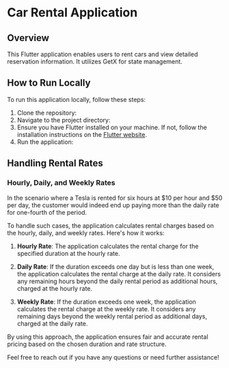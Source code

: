 # Car Rental Application

## Overview
This Flutter application enables users to rent cars and view detailed reservation information. It utilizes GetX for state management.

## How to Run Locally
To run this application locally, follow these steps:

1. Clone the repository:
2. Navigate to the project directory:
3. Ensure you have Flutter installed on your machine. If not, follow the installation instructions on the [Flutter website](https://flutter.dev/docs/get-started/install).
4. Run the application:
   
## Handling Rental Rates
### Hourly, Daily, and Weekly Rates
In the scenario where a Tesla is rented for six hours at $10 per hour and $50 per day, the customer would indeed end up paying more than the daily rate for one-fourth of the period.

To handle such cases, the application calculates rental charges based on the hourly, daily, and weekly rates. Here's how it works:

1. **Hourly Rate**: The application calculates the rental charge for the specified duration at the hourly rate.

2. **Daily Rate**: If the duration exceeds one day but is less than one week, the application calculates the rental charge at the daily rate. It considers any remaining hours beyond the daily rental period as additional hours, charged at the hourly rate.

3. **Weekly Rate**: If the duration exceeds one week, the application calculates the rental charge at the weekly rate. It considers any remaining days beyond the weekly rental period as additional days, charged at the daily rate.

By using this approach, the application ensures fair and accurate rental pricing based on the chosen duration and rate structure.

Feel free to reach out if you have any questions or need further assistance!
